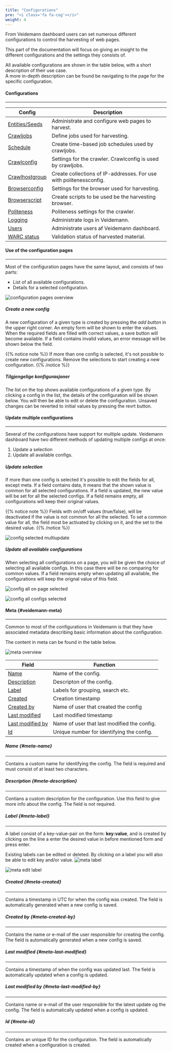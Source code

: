 ```yaml
---
title: "Configurations"
pre: "<i class='fa fa-cog'></i>"
weight: 4
---
```


From Veidemann dashboard users can set numerous different configurations to control the harvesting of web pages.

This part of the documentation will focus on giving an insight to the different configurations and the settings they consists of. 

All available configurations are shown in the table below, with a short description of their use case.  
A more in-depth description can be found be navigating to the page for the specific configuration.

#### Configurations
--------------------  

Config                                 | Description
---------------------------------------|--------------------------------------------------------------------------------
[Entities/Seeds](entities-and-seeds)   |  Administrate and configure web pages to harvest.
[Crawljobs](crawljob)                  |  Define jobs used for harvesting.
[Schedule](schedule)                   |  Create time-based job schedules used by crawljobs.
[Crawlconfig](crawlconfig)             |  Settings for the crawler. Crawlconfig is used by crawljobs.
[Crawlhostgroup](crawlhostgroupconfig) |  Create collections of IP-addresses. For use with politenessconfig.
[Browserconfig](browserconfig)         |  Settings for the browser used for harvesting.
[Browserscript](browserscript)         |  Create scripts to be used be the harvesting browser.
[Politeness](politenessconfig)         |  Politeness settings for the crawler.
[Logging](logging)                     |  Administrate logs in Veidemann.
[Users](users)                         |  Administrate users af Veidemann dashboard.
[WARC status](warcstatus)              |  Validation status of harvested material.


#### Use of the configuration pages
----------------------------------

Most of the configuration pages have the same layout, and consists of two parts:  
- List of all available configurations.
- Details for a selected configuration. 

![configuration pages overview](/veidemann/docs/img/config/veidemann_dashboard_configuration_pages_overview.png)  

##### Create a new config

A new configuration of a given type is created by pressing the *add button* in the upper right corner.
An empty form will be shown to enter the values. When the required fields are filled with correct values, a save button 
will become available. If a field contains invalid values, an error message will be shown below the field.

{{% notice note %}}
If more than one config is selected, it's not possible to create new configurations. Remove the selections to start 
creating a new configuration. 
{{% /notice %}}


##### Tilgjengelige konfigurasjoner

The list on the top shows available configurations of a given type. By clicking a config in the list, the details of the
configuration will be shown below. You will then be able to edit or delete the configuration. Unsaved changes can be 
reverted to initial values by pressing the revrt button.

#### Update multiple configurations
------------------------------------------
Several of the configurations have support for multiple update.
Veidemann dashboard have two different methods of updating multiple configs at once:

1. Update a selection  
2. Update all available configs.  

##### Update selection
If more than one config is selected it's possible to edit the fields for all, except meta. If a field contains data, it 
means that the shown value is common for all selected configurations. If a field is updated, the new value will be set
for all the selected configs. If a field remains empty, all configurations will keep their original values.   

{{% notice note %}}
Fields with on/off values (true/false), will be deactivated if the value is not common for all the selected. To set a 
common value for all, the field most be activated by clicking on it, and the set to the desired value. 
{{% /notice %}}

![config selected multiupdate](/veidemann/docs/img/config/veidemann_dashboard_configuration_selected_multiupdate.png)


##### Update all available configurations

When selecting all configurations on a page, you will be given the choice of selecting all available configs. In this case
there will be no comparing for common values. If a field remains empty when updating all available, the configurations will
keep the orignal value of this field. 


![config all on page selected](/veidemann/docs/img/config/veidemann_dashboard_all_configs_on_page_selected.png)

![config all configs selected](/veidemann/docs/img/config/veidemann_dashboard_all_configs_selected.png)


#### Meta {#veidemann-meta}
----------------------------

Common to most of the configurations in Veidemann is that they have associated metadata describing basic information
about the configuration. 

The content in meta can be found in the table below.  

![meta overview](/veidemann/docs/img/config/veidemann_dashboard_meta_overview.png)  


Field                                       | Function
--------------------------------------------| -----------------------------------------------------------------------------
[Name](#meta-name)                          | Name of the config. 
[Description](#meta-description)            | Descripton of the config.
[Label](#meta-label)                        | Labels for grouping, search etc.
[Created](#meta-created)                    | Creation timestamp 
[Created by](#meta-created-by)              | Name of user that created the config
[Last modified](#meta-last-modified)        | Last modified timestamp
[Last modified by](#meta-last-modiefied-by) | Name of user that last modified the config.
[Id](#meta-id)                              | Unique number for identifying the config.


##### Name {#meta-name}
----------------------
Contains a custom name for identifying the config. The field is required and must consist of at least two characters.


##### Description {#meta-description}
------------------------------------
Contians a custom description for the configuration. Use this field to give more info about the config. The field is not
required.

##### Label {#meta-label}
------------------------

A label consist of a key-value-pair on the form: **key:value**, and is created by clicking on the line a enter the 
desired value in before mentioned form and press enter.

Existing labels can be edited or deleted. By clicking on a label you will also be able to edit key and/or value.
![meta label](/veidemann/docs/img/config/veidemann_dashboard_meta_label.png)


![meta edit label](/veidemann/docs/img/config/veidemann_dashboard_meta_edit_label.png)

##### Created {#meta-created}
------------------------------
Contains a timestamp in UTC for when the config was created. The field is automatically generated
when a new config is saved.
  
##### Created by {#meta-created-by}
------------------------------------
Contains the name or e-mail of the user responsible for creating the config. The field is automatically generated 
when a new config is saved.

##### Last modified {#meta-last-modified}
--------------------------------------
Contains a timestamp of when the config was updated last. The field is automatically updated when a config is updated.
      
##### Last modified by {#meta-last-modified-by}
--------------------------------------------
Contains name or e-mail of the user responsible for the latest update og the config. The field is automatically updated
when a config is updated.

##### Id {#meta-id}
-------------------
Contains an unique ID for the configuration. The field is automatically created when a configuration is created.